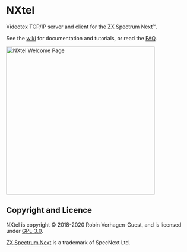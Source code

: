 # NXtel

Videotex TCP/IP server and client for the ZX Spectrum Next™.

See the [wiki](https://github.com/Threetwosevensixseven/NXtel/wiki) for documentation and tutorials, or read the [FAQ](https://github.com/Threetwosevensixseven/NXtel/wiki/FAQ).

<a href="https://github.com/Threetwosevensixseven/NXtel/wiki/images/welcome.png" target="_blank"><img src="https://github.com/Threetwosevensixseven/NXtel/wiki/images/welcome.png" alt="NXtel Welcome Page" width="400"></a>

## Copyright and Licence
NXtel is copyright © 2018-2020 Robin Verhagen-Guest, and is licensed under [GPL-3.0](https://github.com/Threetwosevensixseven/NXtel/blob/master/LICENSE).

[ZX Spectrum Next](https://www.specnext.com/about/) is a trademark of SpecNext Ltd.
